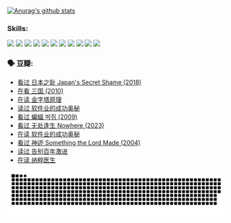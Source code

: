 
[![Anurag's github stats](https://github-readme-stats.vercel.app/api?username=w940853815)](https://github.com/anuraghazra/github-readme-stats)

### Skills:

<code><img height="32" src="https://cdn.jsdelivr.net/npm/simple-icons@v5/icons/python.svg"></code>
<code><img height="32" src="https://cdn.jsdelivr.net/npm/simple-icons@v5/icons/javascript.svg"></code>
<code><img height="32" src="https://cdn.jsdelivr.net/npm/simple-icons@v5/icons/django.svg"></code>
<code><img height="32" src="https://cdn.jsdelivr.net/npm/simple-icons@v5/icons/flask.svg"></code>
<code><img height="32" src="https://cdn.jsdelivr.net/npm/simple-icons@v5/icons/vuetify.svg"></code>
<code><img height="32" src="https://cdn.jsdelivr.net/npm/simple-icons@v5/icons/git.svg"></code>
<code><img height="32" src="https://cdn.jsdelivr.net/npm/simple-icons@v5/icons/docker.svg"></code>
<code><img height="32" src="https://cdn.jsdelivr.net/npm/simple-icons@v5/icons/postgresql.svg"></code>
<code><img height="32" src="https://cdn.jsdelivr.net/npm/simple-icons@v5/icons/elasticsearch.svg"></code>
<code><img height="32" src="https://cdn.jsdelivr.net/npm/simple-icons@v5/icons/macos.svg"></code>
<code><img height="32" src="https://cdn.jsdelivr.net/npm/simple-icons@v5/icons/linux.svg"></code>

### 🗣 豆瓣:

<!-- DOUBAN-ACTIVITIES:START -->
- [看过 日本之耻 Japan's Secret Shame‎ (2018)](https://www.douban.com/people/136069238/status/4431579101/?_i=00065024)
- [在看 三国‎ (2010)](https://www.douban.com/people/136069238/status/4430559482/?_i=00065024)
- [在读 金字塔原理](https://www.douban.com/people/136069238/status/4424812753/?_i=00065024)
- [读过 软件业的成功奥秘](https://www.douban.com/people/136069238/status/4424809958/?_i=00065025)
- [看过 蝙蝠 박쥐‎ (2009)](https://www.douban.com/people/136069238/status/4422787315/?_i=00065025)
- [看过 无处逢生 Nowhere‎ (2023)](https://www.douban.com/people/136069238/status/4416454713/?_i=00065025)
- [在读 软件业的成功奥秘](https://www.douban.com/people/136069238/status/4414815312/?_i=00065025)
- [看过 神迹 Something the Lord Made‎ (2004)](https://www.douban.com/people/136069238/status/4409691983/?_i=00065025)
- [读过 告别百年激进](https://www.douban.com/people/136069238/status/4406414036/?_i=00065025)
- [在读 纳粹医生](https://www.douban.com/people/136069238/status/4406413750/?_i=00065025)
<!-- DOUBAN-ACTIVITIES:END -->


![Snake animation](https://raw.githubusercontent.com/w940853815/w940853815/output/github-contribution-grid-snake.svg)

<!--
**w940853815/w940853815** is a ✨ _special_ ✨ repository because its `README.md` (this file) appears on your GitHub profile.

Here are some ideas to get you started:

- 🔭 I’m currently working on ...
- 🌱 I’m currently learning ...
- 👯 I’m looking to collaborate on ...
- 🤔 I’m looking for help with ...
- 💬 Ask me about ...
- 📫 How to reach me: ...
- 😄 Pronouns: ...
- ⚡ Fun fact: ...
-->
